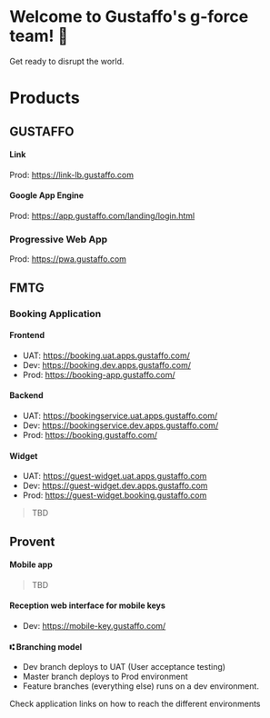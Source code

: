 # Welcome to Gustaffo's g-force team! 🚀

Get ready to disrupt the world.

# Products

## GUSTAFFO

#### Link
Prod: https://link-lb.gustaffo.com

#### Google App Engine
Prod: https://app.gustaffo.com/landing/login.html

### Progressive Web App
Prod: https://pwa.gustaffo.com

## FMTG

### Booking Application

#### Frontend
* UAT: https://booking.uat.apps.gustaffo.com/
* Dev: https://booking.dev.apps.gustaffo.com/
* Prod: https://booking-app.gustaffo.com/

#### Backend
* UAT: https://bookingservice.uat.apps.gustaffo.com/
* Dev: https://bookingservice.dev.apps.gustaffo.com/
* Prod: https://booking.gustaffo.com/

#### Widget
* UAT: https://guest-widget.uat.apps.gustaffo.com
* Dev: https://guest-widget.dev.apps.gustaffo.com
* Prod: https://guest-widget.booking.gustaffo.com


> TBD

## Provent

#### Mobile app

> TBD

#### Reception web interface for mobile keys
* Dev: https://mobile-key.gustaffo.com/

#### ⑆ Branching model

* Dev branch deploys to UAT (User acceptance testing)
* Master branch deploys to Prod environment
* Feature branches (everything else) runs on a dev environment.

Check application links on how to reach the different environments
